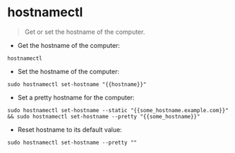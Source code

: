 # hostnamectl

> Get or set the hostname of the computer.

- Get the hostname of the computer:

`hostnamectl`

- Set the hostname of the computer:

`sudo hostnamectl set-hostname "{{hostname}}"`

- Set a pretty hostname for the computer:

`sudo hostnamectl set-hostname --static "{{some_hostname.example.com}}" && sudo hostnamectl set-hostname --pretty "{{some_hostname}}"`

- Reset hostname to its default value:

`sudo hostnamectl set-hostname --pretty ""`
